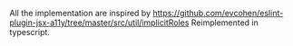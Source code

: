 All the implementation are inspired by https://github.com/evcohen/eslint-plugin-jsx-a11y/tree/master/src/util/implicitRoles
Reimplemented in typescript.